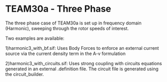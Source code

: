 # TEAM30a - Three Phase

The three phase case of TEAM30a is set up in frequency domain
(Harmonic), sweeping through the rotor speeds of interest.

Two examples are available:

1)harmonic3_with_bf.sif: Uses Body Forces to enforce an external
current source via the current density term in the A-v formulation

2)harmonic3_with_circuits.sif: Uses strong coupling with circuits
equations generated in an external .definition file.  The circuit
file is generated using the circuit_builder.


